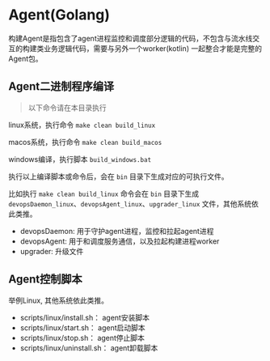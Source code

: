 # Agent(Golang)

构建Agent是指包含了agent进程监控和调度部分逻辑的代码，不包含与流水线交互的构建类业务逻辑代码，需要与另外一个worker(kotlin) 一起整合才能是完整的Agent包。

## Agent二进制程序编译
> 以下命令请在本目录执行

linux系统，执行命令 `make clean build_linux`

macos系统，执行命令 `make clean build_macos`

windows编译，执行脚本 `build_windows.bat`

执行以上编译脚本或命令后，会在 `bin` 目录下生成对应的可执行文件。

比如执行 `make clean build_linux` 命令会在 `bin` 目录下生成 `devopsDaemon_linux`、`devopsAgent_linux`、`upgrader_linux` 文件，其他系统依此类推。

- devopsDaemon: 用于守护agent进程，监控和拉起agent进程
- devopsAgent: 用于和调度服务通信，以及拉起构建进程worker
- upgrader: 升级文件

## Agent控制脚本

举例Linux, 其他系统依此类推。

- scripts/linux/install.sh：  agent安装脚本
- scripts/linux/start.sh：   agent启动脚本
- scripts/linux/stop.sh：   agent停止脚本
- scripts/linux/uninstall.sh：   agent卸载脚本



